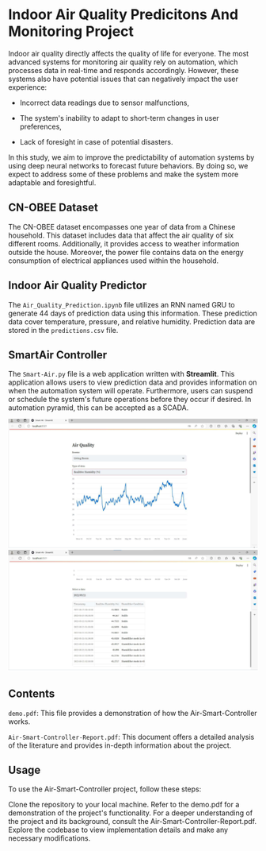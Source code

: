 # Indoor Air Quality Predicitons And Monitoring Project

Indoor air quality directly affects the quality of life for everyone. The most advanced systems for monitoring air quality rely on automation, which processes data in real-time and responds accordingly. However, these systems also have potential issues that can negatively impact the user experience:

- Incorrect data readings due to sensor malfunctions,

- The system's inability to adapt to short-term changes in user preferences,

- Lack of foresight in case of potential disasters.

In this study, we aim to improve the predictability of automation systems by using deep neural networks to forecast future behaviors. By doing so, we expect to address some of these problems and make the system more adaptable and foresightful.

## CN-OBEE Dataset

The CN-OBEE dataset encompasses one year of data from a Chinese household. This dataset includes data that affect the air quality of six different rooms. Additionally, it provides access to weather information outside the house. Moreover, the power file contains data on the energy consumption of electrical appliances used within the household.

## Indoor Air Quality Predictor
The `Air_Quality_Prediction.ipynb` file utilizes an RNN named GRU to generate 44 days of prediction data using this information. These prediction data cover temperature, pressure, and relative humidity. Prediction data are stored in the `predictions.csv` file.

## SmartAir Controller
The `Smart-Air.py` file is a web application written with **Streamlit**. This application allows users to view prediction data and provides information on when the automation system will operate. Furthermore, users can suspend or schedule the system's future operations before they occur if desired. In automation pyramid, this can be accepted as a SCADA.

<p align="center">
  <img src="1.png" alt="Image 1" width="800"/>
  <img src="2.png" alt="Image 2" width="800"/>
</p>

## Contents
`demo.pdf`: This file provides a demonstration of how the Air-Smart-Controller works.

`Air-Smart-Controller-Report.pdf`: This document offers a detailed analysis of the literature and provides in-depth information about the project.

## Usage
To use the Air-Smart-Controller project, follow these steps:

Clone the repository to your local machine.
Refer to the demo.pdf for a demonstration of the project's functionality.
For a deeper understanding of the project and its background, consult the Air-Smart-Controller-Report.pdf.
Explore the codebase to view implementation details and make any necessary modifications.
